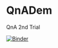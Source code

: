 # QnADem
QnA 2nd Trial

[![Binder](https://mybinder.org/badge_logo.svg)](https://mybinder.org/v2/gh/Nafisa1813/QnADem/master)
